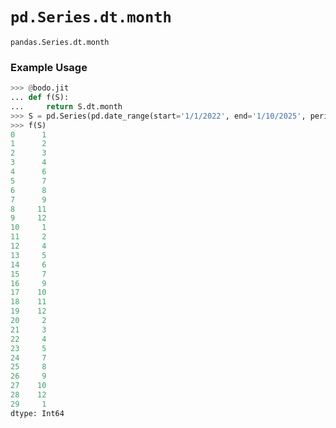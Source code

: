 # `pd.Series.dt.month`

`pandas.Series.dt.month`

### Example Usage

``` py
>>> @bodo.jit
... def f(S):
...     return S.dt.month
>>> S = pd.Series(pd.date_range(start='1/1/2022', end='1/10/2025', periods=30))
>>> f(S)
0      1
1      2
2      3
3      4
4      6
5      7
6      8
7      9
8     11
9     12
10     1
11     2
12     4
13     5
14     6
15     7
16     9
17    10
18    11
19    12
20     2
21     3
22     4
23     5
24     7
25     8
26     9
27    10
28    12
29     1
dtype: Int64
```

